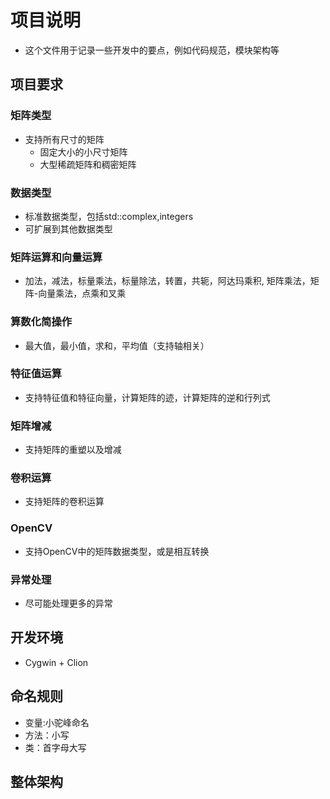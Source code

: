 # 项目说明 
+ 这个文件用于记录一些开发中的要点，例如代码规范，模块架构等
## 项目要求
### 矩阵类型
+ 支持所有尺寸的矩阵
   + 固定大小的小尺寸矩阵
   + 大型稀疏矩阵和稠密矩阵
### 数据类型
+ 标准数据类型，包括std::complex,integers
+ 可扩展到其他数据类型
### 矩阵运算和向量运算
+ 加法，减法，标量乘法，标量除法，转置，共轭，阿达玛乘积,
矩阵乘法，矩阵-向量乘法，点乘和叉乘
### 算数化简操作
+ 最大值，最小值，求和，平均值（支持轴相关）
### 特征值运算
+ 支持特征值和特征向量，计算矩阵的迹，计算矩阵的逆和行列式
### 矩阵增减
+ 支持矩阵的重塑以及增减
### 卷积运算
+ 支持矩阵的卷积运算
### OpenCV
+ 支持OpenCV中的矩阵数据类型，或是相互转换
### 异常处理
+ 尽可能处理更多的异常
## 开发环境
+ Cygwin + Clion
## 命名规则
+ 变量:小驼峰命名
+ 方法：小写
+ 类：首字母大写
## 整体架构


